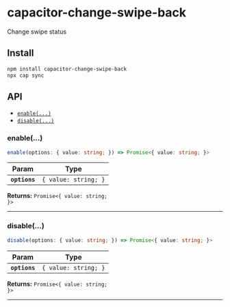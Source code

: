 # capacitor-change-swipe-back

Change swipe status

## Install

```bash
npm install capacitor-change-swipe-back
npx cap sync
```

## API

<docgen-index>

* [`enable(...)`](#enable)
* [`disable(...)`](#disable)

</docgen-index>

<docgen-api>
<!--Update the source file JSDoc comments and rerun docgen to update the docs below-->

### enable(...)

```typescript
enable(options: { value: string; }) => Promise<{ value: string; }>
```

| Param         | Type                            |
| ------------- | ------------------------------- |
| **`options`** | <code>{ value: string; }</code> |

**Returns:** <code>Promise&lt;{ value: string; }&gt;</code>

--------------------


### disable(...)

```typescript
disable(options: { value: string; }) => Promise<{ value: string; }>
```

| Param         | Type                            |
| ------------- | ------------------------------- |
| **`options`** | <code>{ value: string; }</code> |

**Returns:** <code>Promise&lt;{ value: string; }&gt;</code>

--------------------

</docgen-api>
